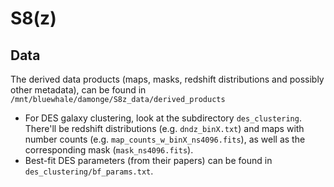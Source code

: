 # S8(z)

## Data
The derived data products (maps, masks, redshift distributions and possibly other metadata), can be found in `/mnt/bluewhale/damonge/S8z_data/derived_products`
- For DES galaxy clustering, look at the subdirectory `des_clustering`. There'll be redshift distributions (e.g. `dndz_binX.txt`) and maps with number counts (e.g. `map_counts_w_binX_ns4096.fits`), as well as the corresponding mask (`mask_ns4096.fits`).
- Best-fit DES parameters (from their papers) can be found in `des_clustering/bf_params.txt`.
